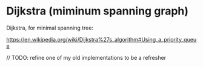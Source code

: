 # Dijkstra (miminum spanning graph)

Dijkstra, for minimal spanning tree:

https://en.wikipedia.org/wiki/Dijkstra%27s_algorithm#Using_a_priority_queue

// TODO: refine one of my old implementations to be a refresher
